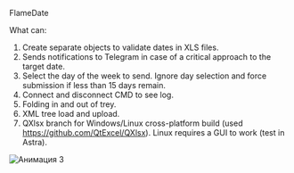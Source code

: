 FlameDate

What can:

1) Create separate objects to validate dates in XLS files.
2) Sends notifications to Telegram in case of a critical approach to the target date.
3) Select the day of the week to send. Ignore day selection and force submission if less than 15 days remain.
4) Connect and disconnect CMD to see log.
5) Folding in and out of trey.
6) XML tree load and upload.
7) QXlsx branch for Windows/Linux cross-platform build (used https://github.com/QtExcel/QXlsx). Linux requires a GUI to work (test in Astra).

![Анимация 3](https://github.com/user-attachments/assets/a5b37353-b6ac-4e2d-9522-3b7a9a05bc81)

